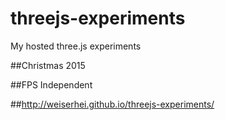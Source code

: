 # threejs-experiments
My hosted three.js experiments

##Christmas 2015

##FPS Independent


##http://weiserhei.github.io/threejs-experiments/
